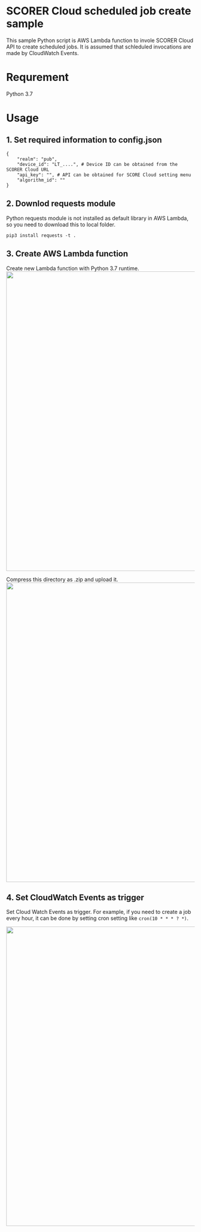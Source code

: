 # SCORER Cloud scheduled job create sample
This sample Python script is AWS Lambda function to invole SCORER Cloud API to create scheduled jobs. It is assumed that schleduled invocations are made by CloudWatch Events.

# Requrement
Python 3.7


# Usage

## 1. Set required information to config.json
```
{
    "realm": "pub",
    "device_id": "LT_....", # Device ID can be obtained from the SCORER Cloud URL
    "api_key": "", # API can be obtained for SCORE Cloud setting menu
    "algorithm_id": ""
}
```

## 2. Downlod requests module

Python requests module is not installed as default library in AWS Lambda, so you need to download this to local folder.

```
pip3 install requests -t .
```

## 3. Create AWS Lambda function

Create new Lambda function with Python 3.7 runtime.
<img width="800" alt="" src="https://user-images.githubusercontent.com/4166534/71317674-4fda7f00-24c8-11ea-83e3-d1c15705ab80.png">

Compress this directory as .zip and upload it.
<img width="800" alt="" src="https://user-images.githubusercontent.com/4166534/71317691-90d29380-24c8-11ea-9b2d-a31558104717.png">


## 4. Set CloudWatch Events as trigger
Set Cloud Watch Events as trigger. For example, if you need to create a job every hour, it can be done by setting cron setting like `cron(10 * * * ? *)`.

<img width="800" alt="" src="https://user-images.githubusercontent.com/4166534/71317624-967ba980-24c7-11ea-8034-696bb1d2af26.png">



